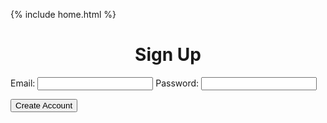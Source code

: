  {% include home.html %}
 <h1 style = "text-align: center">Sign Up</h1>

<form id="createuser">
    <label for="email">Email:</label>
    <input type="email" id="email" name="email" required>
    <label for="password">Password:</label>
    <input type="password" id="password" name="password" required>

  
  <button type="submit">Create Account</button>
</form>


  

<script>

  function inputper(event) {
      event.preventDefault();

      const data = new FormData(event.target);
      const urldata = new URLSearchParams(data).toString();

      fetch("http://localhost:8195/api/login/post/?" + urldata, {
        method: "POST",
        mode: "no-cors",
        headers: {
          "Content-Type": "application/json"
        }
      })
  }

  const make = document.getElementById("createuser");
  make.addEventListener("submit", inputper);


</script>